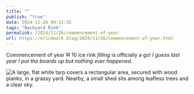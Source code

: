 ```yaml
---
title: ""
publish: "true"
date: 2024-11-26 09:12:55
tags: "Backyard Rink"
permalink: /2024/11/26/commencement-of-year
url: https://ericmwalk.blog/2024/11/26/commencement-of-year.html
---
```


Commencement of year ~~11~~ 10 ice rink *filling* is officially a go! *I guess last year I put the boards up but nothing ever happened.*

![A large, flat white tarp covers a rectangular area, secured with wood planks, in a grassy yard. Nearby, a small shed sits among leafless trees and a clear sky.](https://ericmwalk.blog/uploads/2024/img-0984.jpeg)